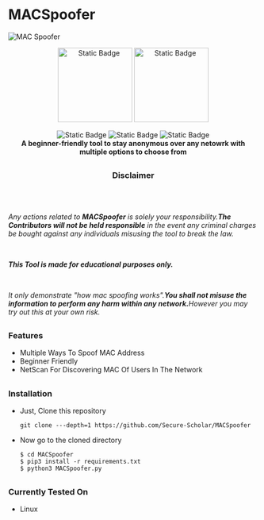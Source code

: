 # MACSpoofer
<img alt="MAC Spoofer" src="https://github.com/Secure-Scholar/MACSpoofer/assets/142740652/c7a9fe25-46fe-48bc-9181-5a9ea200d049">
<p align = "center">
  <img alt="Static Badge" heigth="150px" width="150px" src="https://img.shields.io/badge/VERSION-1.0.0.1-cyan?style=flat-square">
  <img alt="Static Badge" heigth="150px" width="150px" src="https://img.shields.io/badge/LICENSE-GNU%20GPL%20v3.0-black?style=flat-square">
</p>
<p align = "center">
  <img alt="Static Badge" src="https://img.shields.io/badge/AUTHOR-SECURE%20SCHOLAR-red?style=flat-square">
  <img alt="Static Badge" src="https://img.shields.io/badge/OPEN%20SOURCE-YES-green?style=flat-square">
  <img alt="Static Badge" src="https://img.shields.io/badge/WRITTEN%20IN%20PYTHON-YES-cyan?style=flat-square"><br>
  <strong>A beginner-friendly tool to stay anonymous over any netowrk with multiple options to choose from</strong>
</p>

##

<h3 align="center">
  Disclaimer 
</h3><br><br>
<p>
  <em>Any actions related to <strong>MACSpoofer</strong> is solely your responsibility.<strong>The Contributors will not be held responsible</strong> in the event any criminal charges be bought against any individuals misusing the tool to break the law.</em>
</p><br>
<p>
  <em><strong>This Tool is made for educational purposes only.</strong></em>
</p><br>

<p>
  <em>It only demonstrate "how mac spoofing works".<strong>You shall not misuse the information to perform any harm within any network.</strong>However you may try out this at your own risk.</em>
</p>

##

### Features
- Multiple Ways To Spoof MAC Address
- Beginner Friendly
- NetScan For Discovering MAC Of Users In The Network

##

### Installation

- Just, Clone this repository 
  ```
  git clone ---depth=1 https://github.com/Secure-Scholar/MACSpoofer
  ```
- Now go to the cloned directory 
  ```
  $ cd MACSpoofer
  $ pip3 install -r requirements.txt
  $ python3 MACSpoofer.py
  ```
##

### Currently Tested On
- Linux
  
